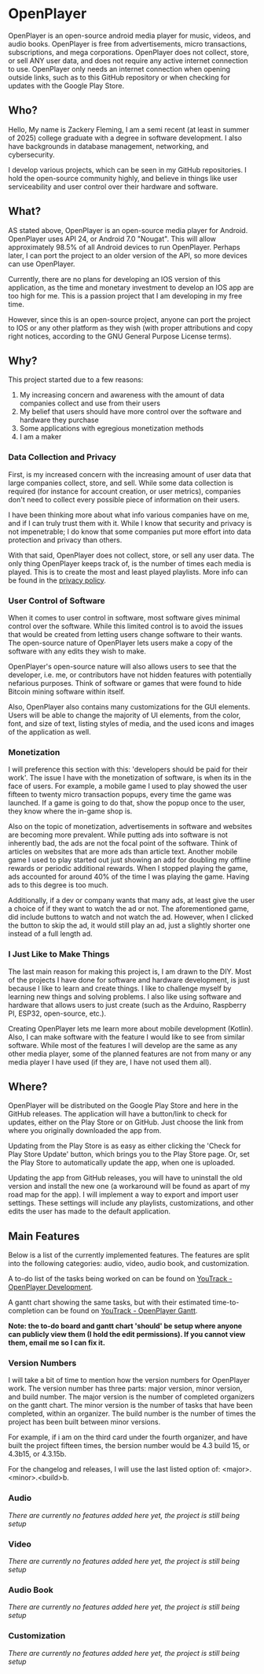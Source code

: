 # OpenPlayer

OpenPlayer is an open-source android media player for music, videos, and audio books. OpenPlayer is free from advertisements, micro transactions, subscriptions, and mega corporations. OpenPlayer does not collect, store, or sell ANY user data, and does not require any active internet connection to use. OpenPlayer only needs an internet connection when opening outside links, such as to this GitHub repository or when checking for updates with the Google Play Store.


## Who?

Hello, My name is Zackery Fleming, I am a semi recent (at least in summer of 2025) college graduate with a degree in software development. I also have backgrounds in database management, networking, and cybersecurity.

I develop various projects, which can be seen in my GitHub repositories. I hold the open-source community highly, and believe in things like user serviceability and user control over their hardware and software.


## What?

AS stated above, OpenPlayer is an open-source media player for Android. OpenPlayer uses API 24, or Android 7.0 "Nougat". This will allow approximately 98.5% of all Android devices to run OpenPlayer. Perhaps later, I can port the project to an older version of the API, so more devices can use OpenPlayer.

Currently, there are no plans for developing an IOS version of this application, as the time and monetary investment to develop an IOS app are too high for me. This is a passion project that I am developing in my free time.

However, since this is an open-source project, anyone can port the project to IOS or any other platform as they wish (with proper attributions and copy right notices, according to the GNU General Purpose License terms).


## Why?

This project started due to a few reasons: 

1. My increasing concern and awareness with the amount of data companies collect and use from their users
2. My belief that users should have more control over the software and hardware they purchase
3. Some applications with egregious monetization methods
4. I am a maker

### Data Collection and Privacy

First, is my increased concern with the increasing amount of user data that large companies collect, store, and sell. While some data collection is required (for instance for account creation, or user metrics), companies don't need to collect every possible piece of information on their users. 

I have been thinking more about what info various companies have on me, and if I can truly trust them with it. While I know that security and privacy is not impenetrable; I do know that some companies put more effort into data protection and privacy than others.

With that said, OpenPlayer does not collect, store, or sell any user data. The only thing OpenPlayer keeps track of, is the number of times each media is played. This is to create the most and least played playlists. More info can be found in the [privacy policy](https://github.com/Zack-Fleming/OpenPlayer/blob/master/PRIVACY.md).

### User Control of Software

When it comes to user control in software, most software gives minimal control over the software. While this limited control is to avoid the issues that would be created from letting users change software to their wants. The open-source nature of OpenPlayer lets users make a copy of the software with any edits they wish to make. 

OpenPlayer's open-source nature will also allows users to see that the developer, i.e. me, or contributors have not hidden features with potentially nefarious purposes. Think of software or games that were found to hide Bitcoin mining software within itself. 

Also, OpenPlayer also contains many customizations for the GUI elements. Users will be able to change the majority of UI elements, from the color, font, and size of text, listing styles of media, and the used icons and images of the application as well. 

### Monetization

I will preference this section with this: 'developers should be paid for their work'. The issue I have with the monetization of software, is when its in the face of users. For example, a mobile game I used to play showed the user fifteen to twenty micro transaction popups, every time the game was launched. If a game is going to do that, show the popup once to the user, they know where the in-game shop is. 

Also on the topic of monetization, advertisements in software and websites are becoming more prevalent. While putting ads into software is not inherently bad, the ads are not the focal point of the software. Think of articles on websites that are more ads than article text. Another mobile game I used to play started out just showing an add for doubling my offline rewards or periodic additional rewards. When I stopped playing the game, ads accounted for around 40% of the time I was playing the game. Having ads to this degree is too much. 

Additionally, if a dev or company wants that many ads, at least give the user a choice of if they want to watch the ad or not. The aforementioned game, did include buttons to watch and not watch the ad. However, when I clicked the button to skip the ad, it would still play an ad, just a slightly shorter one instead of a full length ad.

### I Just Like to Make Things

The last main reason for making this project is, I am drawn to the DIY. Most of the projects I have done for software and hardware development, is just because I like to learn and create things. I like to challenge myself by learning new things and solving problems. I also like using software and hardware that allows users to just create (such as the Arduino, Raspberry PI, ESP32, open-source, etc.).

Creating OpenPlayer lets me learn more about mobile development (Kotlin). Also, I can make software with the feature I would like to see from similar software. While most of the features I will develop are the same as any other media player, some of the planned features are not from many or any media player I have used (if they are, I have not used them all).


## Where?

OpenPlayer will be distributed on the Google Play Store and here in the GitHub releases. The application will have a button/link to check for updates, either on the Play Store or on GitHub. Just choose the link from where you originally downloaded the app from.

Updating from the Play Store is as easy as either clicking the 'Check for Play Store Update' button, which brings you to the Play Store page. Or, set the Play Store to automatically update the app, when one is uploaded.

Updating the app from GitHub releases, you will have to uninstall the old version and install the new one (a workaround will be found as apart of my road map for the app). I will implement a way to export and import user settings. These settings will include any playlists, customizations, and other edits the user has made to the default application.


## Main Features

Below is a list of the currently implemented features. The features are split into the following categories: audio, video, audio book, and customization.

A to-do list of the tasks being worked on can be found on [YouTrack - OpenPlayer Development](https://openplayer.youtrack.cloud/agiles/194-1/current).

A gantt chart showing the same tasks, but with their estimated time-to-completion can be found on [YouTrack - OpenPlayer Gantt](https://openplayer.youtrack.cloud/gantt-charts/212-1).

**Note: the to-do board and gantt chart 'should' be setup where anyone can publicly view them (I hold the edit permissions). If you cannot view them, email me so I can fix it.**

### Version Numbers

I will take a bit of time to mention how the version numbers for OpenPlayer work. The version number has three parts: major version, minor version, and build number. The major version is the number of completed organizers on the gantt chart. The minor version is the number of tasks that have been completed, within an organizer. The build number is the number of times the project has been built between minor versions.

For example, if i am on the third card under the fourth organizer, and have built the project fifteen times, the bersion number would be 4.3 build 15, or 4.3b15, or 4.3.15b.

For the changelog and releases, I will use the last listed option of: \<major\>.\<minor\>.\<build\>b.

### Audio

*There are currently no features added here yet, the project is still being setup*

### Video

*There are currently no features added here yet, the project is still being setup*

### Audio Book

*There are currently no features added here yet, the project is still being setup*

### Customization

*There are currently no features added here yet, the project is still being setup*
